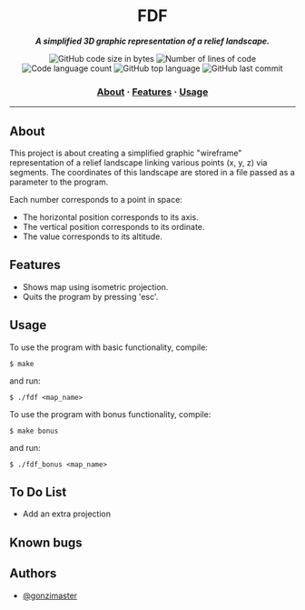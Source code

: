 <h1 align="center">
	FDF
</h1>

<p align="center">
	<b><i>A simplified 3D graphic representation of a relief landscape.</i></b><br>
</p>
<p align="center">
	<img alt="GitHub code size in bytes" src="https://img.shields.io/github/languages/code-size/gonzimaster/fdf?color=lightblue" />
	<img alt="Number of lines of code" src="https://img.shields.io/tokei/lines/github/gonzimaster/fdf?color=critical" />
	<img alt="Code language count" src="https://img.shields.io/github/languages/count/gonzimaster/fdf?color=yellow" />
	<img alt="GitHub top language" src="https://img.shields.io/github/languages/top/gonzimaster/fdf?color=blue" />
	<img alt="GitHub last commit" src="https://img.shields.io/github/last-commit/gonzimaster/fdf?color=green" />
</p>

<h3 align="center">
	<a href="#about">About</a>
	<span> · </span>
	<a href="#features">Features</a>
	<span> · </span>
	<a href="#usage">Usage</a>
</h3>

---

## About

This project is about creating a simplified graphic "wireframe"
representation of a relief landscape linking various points (x, y, z) via
segments. The coordinates of this landscape are stored in a file passed as
a parameter to the program.

Each number corresponds to a point in space:
- The horizontal position corresponds to its axis.
- The vertical position corresponds to its ordinate.
- The value corresponds to its altitude.

## Features

- Shows map using isometric projection.
- Quits the program by pressing 'esc'.

## Usage

To use the program with basic functionality, compile:

```shell
$ make
```

and run:

```shell
$ ./fdf <map_name>
```
To use the program with bonus functionality, compile:

```shell
$ make bonus
```

and run:

```shell
$ ./fdf_bonus <map_name>
```
## To Do List

- Add an extra projection

## Known bugs
## Authors

- [@gonzimaster](https://www.github.com/gonzimaster)

